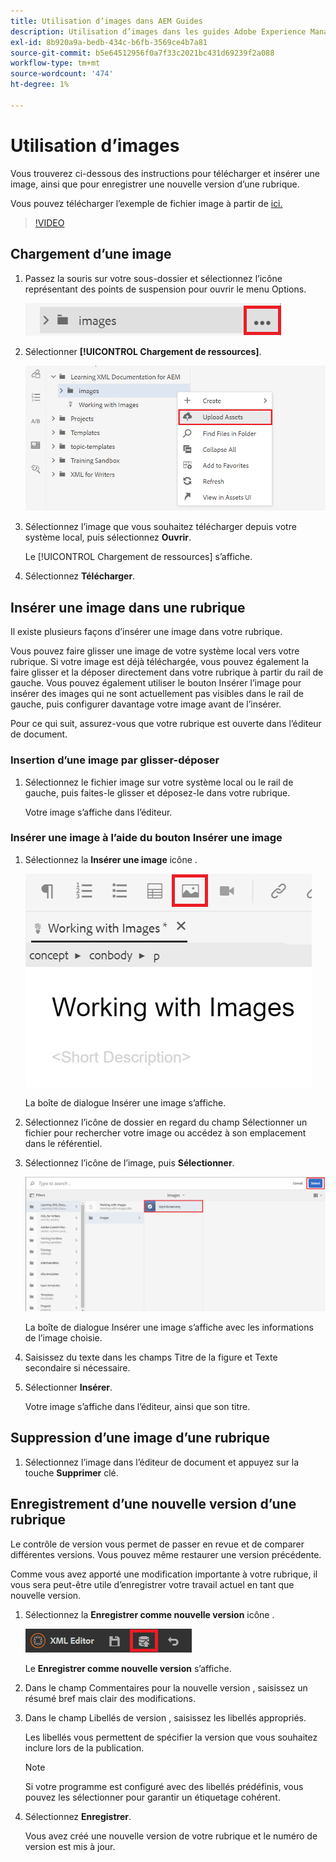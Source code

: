 ```yaml
---
title: Utilisation d’images dans AEM Guides
description: Utilisation d’images dans les guides Adobe Experience Manager
exl-id: 8b920a9a-bedb-434c-b6fb-3569ce4b7a81
source-git-commit: b5e64512956f0a7f33c2021bc431d69239f2a088
workflow-type: tm+mt
source-wordcount: '474'
ht-degree: 1%

---
```


# Utilisation d’images

Vous trouverez ci-dessous des instructions pour télécharger et insérer une image, ainsi que pour enregistrer une nouvelle version d’une rubrique.

Vous pouvez télécharger l’exemple de fichier image à partir de [ici.](assets/working-with-images/SignInScreen.png)

>[!VIDEO](https://video.tv.adobe.com/v/336661?quality=12&learn=on)

## Chargement d’une image

1. Passez la souris sur votre sous-dossier et sélectionnez l’icône représentant des points de suspension pour ouvrir le menu Options.

   ![Icône Ellipse](images/lesson-4/ellipses.png)

1. Sélectionner **[!UICONTROL Chargement de ressources]**.

   ![Télécharger les éléments](images/lesson-4/upload-assets.png)


1. Sélectionnez l’image que vous souhaitez télécharger depuis votre système local, puis sélectionnez **Ouvrir**.

   Le [!UICONTROL Chargement de ressources] s’affiche.
1. Sélectionnez **Télécharger**.

## Insérer une image dans une rubrique

Il existe plusieurs façons d’insérer une image dans votre rubrique.

Vous pouvez faire glisser une image de votre système local vers votre rubrique. Si votre image est déjà téléchargée, vous pouvez également la faire glisser et la déposer directement dans votre rubrique à partir du rail de gauche. Vous pouvez également utiliser le bouton Insérer l’image pour insérer des images qui ne sont actuellement pas visibles dans le rail de gauche, puis configurer davantage votre image avant de l’insérer.

Pour ce qui suit, assurez-vous que votre rubrique est ouverte dans l’éditeur de document.

### Insertion d’une image par glisser-déposer

1. Sélectionnez le fichier image sur votre système local ou le rail de gauche, puis faites-le glisser et déposez-le dans votre rubrique.

   Votre image s’affiche dans l’éditeur.

### Insérer une image à l’aide du bouton Insérer une image

1. Sélectionnez la **Insérer une image** icône .

   ![Icône Insérer une image](images/lesson-4/insert-image.png)


   La boîte de dialogue Insérer une image s’affiche.

1. Sélectionnez l’icône de dossier en regard du champ Sélectionner un fichier pour rechercher votre image ou accédez à son emplacement dans le référentiel.
1. Sélectionnez l’icône de l’image, puis **Sélectionner**.

   ![Sélectionner une image](images/lesson-4/select-image-with-markings.png)

   La boîte de dialogue Insérer une image s’affiche avec les informations de l’image choisie.

1. Saisissez du texte dans les champs Titre de la figure et Texte secondaire si nécessaire.
1. Sélectionner **Insérer**.

   Votre image s’affiche dans l’éditeur, ainsi que son titre.

## Suppression d’une image d’une rubrique

1. Sélectionnez l’image dans l’éditeur de document et appuyez sur la touche **Supprimer** clé.

## Enregistrement d’une nouvelle version d’une rubrique

Le contrôle de version vous permet de passer en revue et de comparer différentes versions. Vous pouvez même restaurer une version précédente.

Comme vous avez apporté une modification importante à votre rubrique, il vous sera peut-être utile d’enregistrer votre travail actuel en tant que nouvelle version.

1. Sélectionnez la **Enregistrer comme nouvelle version** icône .

   ![Icône Enregistrer comme nouvelle version](images/common/save-as-new-version.png)

   Le **Enregistrer comme nouvelle version** s’affiche.

1. Dans le champ Commentaires pour la nouvelle version , saisissez un résumé bref mais clair des modifications.
1. Dans le champ Libellés de version , saisissez les libellés appropriés.

   Les libellés vous permettent de spécifier la version que vous souhaitez inclure lors de la publication.
   >[!NOTE]
   > 
   > Si votre programme est configuré avec des libellés prédéfinis, vous pouvez les sélectionner pour garantir un étiquetage cohérent.
1. Sélectionnez **Enregistrer**.

   Vous avez créé une nouvelle version de votre rubrique et le numéro de version est mis à jour.
